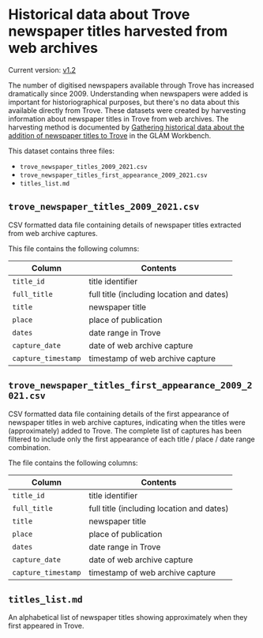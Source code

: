 # Historical data about Trove newspaper titles harvested from web archives

Current version: [v1.2](https://github.com/GLAM-Workbench/trove-newspaper-titles-web-archives/releases/tag/v1.2)

The number of digitised newspapers available through Trove has increased dramatically since 2009. Understanding when newspapers were added is important for historiographical purposes, but there's no data about this available directly from Trove. These datasets were created by harvesting information about newspaper titles in Trove from web archives. The harvesting method is documented by [Gathering historical data about the addition of newspaper titles to Trove](https://glam-workbench.net/trove-newspapers/historical-data-newspaper-titles/) in the GLAM Workbench.

This dataset contains three files:

- `trove_newspaper_titles_2009_2021.csv`
- `trove_newspaper_titles_first_appearance_2009_2021.csv`
- `titles_list.md`


## `trove_newspaper_titles_2009_2021.csv`

CSV formatted data file containing details of newspaper titles extracted from web archive captures.

This file contains the following columns:

| Column | Contents |
|--------|----------|
`title_id` | title identifier
`full_title` | full title (including location and dates)
`title` | newspaper title
`place` | place of publication
`dates` | date range in Trove
`capture_date` | date of web archive capture
`capture_timestamp` | timestamp of web archive capture

## `trove_newspaper_titles_first_appearance_2009_2021.csv`

CSV formatted data file containing details of the first appearance of newspaper titles in web archive captures, indicating when the titles were (approximately) added to Trove. The complete list of captures has been filtered to include only the first appearance of each title / place / date range combination.

The file contains the following columns:

| Column | Contents |
|--------|----------|
`title_id` | title identifier
`full_title` | full title (including location and dates)
`title` | newspaper title
`place` | place of publication
`dates` | date range in Trove
`capture_date` | date of web archive capture
`capture_timestamp` | timestamp of web archive capture

## `titles_list.md`

An alphabetical list of newspaper titles showing approximately when they first appeared in Trove.